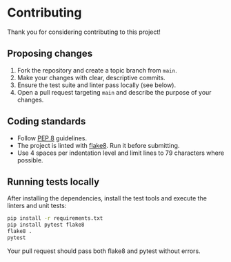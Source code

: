 # Contributing

Thank you for considering contributing to this project!

## Proposing changes

1. Fork the repository and create a topic branch from `main`.
2. Make your changes with clear, descriptive commits.
3. Ensure the test suite and linter pass locally (see below).
4. Open a pull request targeting `main` and describe the purpose of your changes.

## Coding standards

- Follow [PEP 8](https://pep8.org/) guidelines.
- The project is linted with [flake8](https://flake8.pycqa.org/). Run it before submitting.
- Use 4 spaces per indentation level and limit lines to 79 characters where possible.

## Running tests locally

After installing the dependencies, install the test tools and execute the linters and unit tests:

```bash
pip install -r requirements.txt
pip install pytest flake8
flake8 .
pytest
```

Your pull request should pass both flake8 and pytest without errors.
